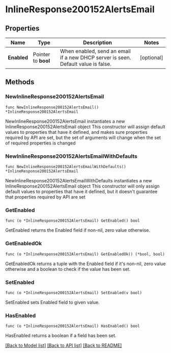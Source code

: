 # InlineResponse200152AlertsEmail

## Properties

Name | Type | Description | Notes
------------ | ------------- | ------------- | -------------
**Enabled** | Pointer to **bool** | When enabled, send an email if a new DHCP server is seen. Default value is false. | [optional] 

## Methods

### NewInlineResponse200152AlertsEmail

`func NewInlineResponse200152AlertsEmail() *InlineResponse200152AlertsEmail`

NewInlineResponse200152AlertsEmail instantiates a new InlineResponse200152AlertsEmail object
This constructor will assign default values to properties that have it defined,
and makes sure properties required by API are set, but the set of arguments
will change when the set of required properties is changed

### NewInlineResponse200152AlertsEmailWithDefaults

`func NewInlineResponse200152AlertsEmailWithDefaults() *InlineResponse200152AlertsEmail`

NewInlineResponse200152AlertsEmailWithDefaults instantiates a new InlineResponse200152AlertsEmail object
This constructor will only assign default values to properties that have it defined,
but it doesn't guarantee that properties required by API are set

### GetEnabled

`func (o *InlineResponse200152AlertsEmail) GetEnabled() bool`

GetEnabled returns the Enabled field if non-nil, zero value otherwise.

### GetEnabledOk

`func (o *InlineResponse200152AlertsEmail) GetEnabledOk() (*bool, bool)`

GetEnabledOk returns a tuple with the Enabled field if it's non-nil, zero value otherwise
and a boolean to check if the value has been set.

### SetEnabled

`func (o *InlineResponse200152AlertsEmail) SetEnabled(v bool)`

SetEnabled sets Enabled field to given value.

### HasEnabled

`func (o *InlineResponse200152AlertsEmail) HasEnabled() bool`

HasEnabled returns a boolean if a field has been set.


[[Back to Model list]](../README.md#documentation-for-models) [[Back to API list]](../README.md#documentation-for-api-endpoints) [[Back to README]](../README.md)


